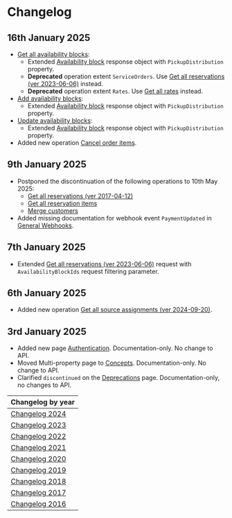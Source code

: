 # Changelog

## 16th January 2025
* [Get all availability blocks](../operations/availabilityblocks.md#get-all-availability-blocks):
  * Extended [Availability block](../operations/availabilityblocks.md#availability-block) response object with `PickupDistribution` property.
  * **Deprecated** operation extent `ServiceOrders`. Use [Get all reservations (ver 2023-06-06)](../operations/reservations.md#get-all-reservations-ver-2023-06-06) instead.
  * **Deprecated** operation extent `Rates`. Use [Get all rates](../operations/rates.md#get-all-rates) instead.
* [Add availability blocks](../operations/availabilityblocks.md#get-all-availability-blocks):
  * Extended [Availability block](../operations/availabilityblocks.md#availability-block) response object with `PickupDistribution` property.
* [Update availability blocks](../operations/availabilityblocks.md#get-all-availability-blocks):
  * Extended [Availability block](../operations/availabilityblocks.md#availability-block) response object with `PickupDistribution` property.
* Added new operation [Cancel order items](../operations/orderitems.md#cancel-order-items).

## 9th January 2025
* Postponed the discontinuation of the following operations to 10th May 2025:
  * [Get all reservations (ver 2017-04-12)](../operations/reservations.md#get-all-reservations-ver-2017-04-12)
  * [Get all reservation items](../operations/reservations.md#get-all-reservation-items)
  * [Merge customers](../operations/customers.md#merge-customers)
* Added missing documentation for webhook event `PaymentUpdated` in [General Webhooks](../events/wh-general.md).

## 7th January 2025
* Extended [Get all reservations (ver 2023-06-06)](../operations/reservations.md) request with `AvailabilityBlockIds` request filtering parameter.

## 6th January 2025
* Added new operation [Get all source assignments (ver 2024-09-20)](../operations/sourceassignments.md#get-all-source-assignments-ver-2024-09-20).

## 3rd January 2025
* Added new page [Authentication](../guidelines/authentication.md). Documentation-only. No change to API.
* Moved Multi-property page to [Concepts](../concepts/README.md). Documentation-only. No change to API.
* Clarified `discontinued` on the [Deprecations](../deprecations/README.md) page. Documentation-only, no changes to API.

| Changelog by year |
| :-- |
| [Changelog 2024](changelog2024.md) |
| [Changelog 2023](changelog2023.md) |
| [Changelog 2022](changelog2022.md) |
| [Changelog 2021](changelog2021.md) |
| [Changelog 2020](changelog2020.md) |
| [Changelog 2019](changelog2019.md) |
| [Changelog 2018](changelog2018.md) |
| [Changelog 2017](changelog2017.md) |
| [Changelog 2016](changelog2016.md) |

